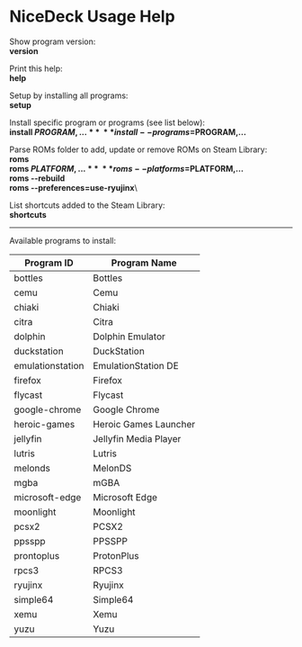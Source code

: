 # NiceDeck Usage Help

Show program version:\
  **version**

Print this help:\
  **help**

Setup by installing all programs:\
  **setup**

Install specific program or programs (see list below):\
  **install $PROGRAM,...**\
  **install --programs=$PROGRAM,...**

Parse ROMs folder to add, update or remove ROMs on Steam Library:\
  **roms**\
  **roms $PLATFORM,...**\
  **roms --platforms=$PLATFORM,...**\
  **roms --rebuild**\
  **roms --preferences=use-ryujinx**\

List shortcuts added to the Steam Library:\
  **shortcuts**

------

Available programs to install:

| Program ID       | Program Name               |
|------------------|----------------------------|
| bottles          | Bottles                    |
| cemu             | Cemu                       |
| chiaki           | Chiaki                     |
| citra            | Citra                      |
| dolphin          | Dolphin Emulator           |
| duckstation      | DuckStation                |
| emulationstation | EmulationStation DE        |
| firefox          | Firefox                    |
| flycast          | Flycast                    |
| google-chrome    | Google Chrome              |
| heroic-games     | Heroic Games Launcher      |
| jellyfin         | Jellyfin Media Player      |
| lutris           | Lutris                     |
| melonds          | MelonDS                    |
| mgba             | mGBA                       |
| microsoft-edge   | Microsoft Edge             |
| moonlight        | Moonlight                  |
| pcsx2            | PCSX2                      |
| ppsspp           | PPSSPP                     |
| prontoplus       | ProtonPlus                 |
| rpcs3            | RPCS3                      |
| ryujinx          | Ryujinx                    |
| simple64         | Simple64                   |
| xemu             | Xemu                       |
| yuzu             | Yuzu                       |
